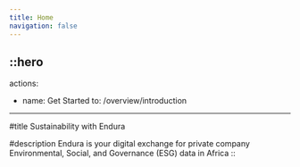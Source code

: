 ```yaml
---
title: Home
navigation: false
---
```


::hero
---
actions:
  - name: Get Started
    to: /overview/introduction
---
#title
Sustainability with Endura

#description
Endura is your digital exchange for private company Environmental, Social, and Governance (ESG) data in Africa
::
